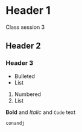 # Header 1
Class session 3
## Header 2
### Header 3


- Bulleted
- List

1. Numbered
2. List

**Bold** and _Italic_ and `Code` text

`conandj`
